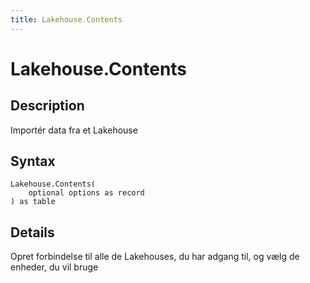 ```yaml
---
title: Lakehouse.Contents
---
```


# Lakehouse.Contents


## Description

Importér data fra et Lakehouse


## Syntax

```powerquery
Lakehouse.Contents(
    optional options as record
) as table
```


## Details

Opret forbindelse til alle de Lakehouses, du har adgang til, og vælg de enheder, du vil bruge


